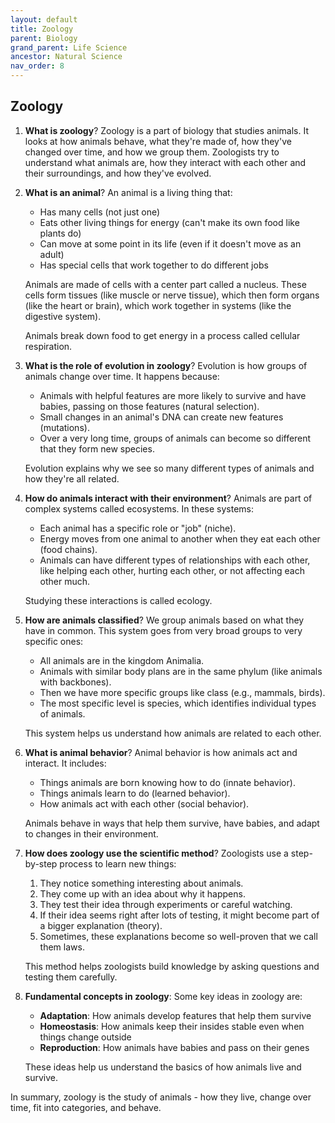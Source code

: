 ```yaml
---
layout: default
title: Zoology
parent: Biology
grand_parent: Life Science
ancestor: Natural Science
nav_order: 8
---
```


## Zoology

1. **What is zoology**? Zoology is a part of biology that studies animals. It looks at how animals behave, what they're made of, how they've changed over time, and how we group them. Zoologists try to understand what animals are, how they interact with each other and their surroundings, and how they've evolved.

2. **What is an animal**? An animal is a living thing that:
    - Has many cells (not just one)
    - Eats other living things for energy (can't make its own food like plants do)
    - Can move at some point in its life (even if it doesn't move as an adult)
    - Has special cells that work together to do different jobs

    Animals are made of cells with a center part called a nucleus. These cells form tissues (like muscle or nerve tissue), which then form organs (like the heart or brain), which work together in systems (like the digestive system).

    Animals break down food to get energy in a process called cellular respiration.

3. **What is the role of evolution in zoology**? Evolution is how groups of animals change over time. It happens because:
    - Animals with helpful features are more likely to survive and have babies, passing on those features (natural selection).
    - Small changes in an animal's DNA can create new features (mutations).
    - Over a very long time, groups of animals can become so different that they form new species.

    Evolution explains why we see so many different types of animals and how they're all related.

4. **How do animals interact with their environment**? Animals are part of complex systems called ecosystems. In these systems:
    - Each animal has a specific role or "job" (niche).
    - Energy moves from one animal to another when they eat each other (food chains).
    - Animals can have different types of relationships with each other, like helping each other, hurting each other, or not affecting each other much.

    Studying these interactions is called ecology.

5. **How are animals classified**? We group animals based on what they have in common. This system goes from very broad groups to very specific ones:
    - All animals are in the kingdom Animalia.
    - Animals with similar body plans are in the same phylum (like animals with backbones).
    - Then we have more specific groups like class (e.g., mammals, birds).
    - The most specific level is species, which identifies individual types of animals.

    This system helps us understand how animals are related to each other.

6. **What is animal behavior**? Animal behavior is how animals act and interact. It includes:
    - Things animals are born knowing how to do (innate behavior).
    - Things animals learn to do (learned behavior).
    - How animals act with each other (social behavior).

    Animals behave in ways that help them survive, have babies, and adapt to changes in their environment.

7. **How does zoology use the scientific method**? Zoologists use a step-by-step process to learn new things:
    1. They notice something interesting about animals.
    2. They come up with an idea about why it happens.
    3. They test their idea through experiments or careful watching.
    4. If their idea seems right after lots of testing, it might become part of a bigger explanation (theory).
    5. Sometimes, these explanations become so well-proven that we call them laws.

    This method helps zoologists build knowledge by asking questions and testing them carefully.

8. **Fundamental concepts in zoology**: Some key ideas in zoology are:
    - **Adaptation**: How animals develop features that help them survive
    - **Homeostasis**: How animals keep their insides stable even when things change outside
    - **Reproduction**: How animals have babies and pass on their genes

    These ideas help us understand the basics of how animals live and survive.

In summary, zoology is the study of animals - how they live, change over time, fit into categories, and behave.
